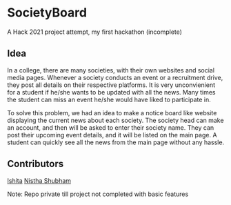 # SocietyBoard
A Hack 2021 project attempt, my first hackathon (incomplete)
## Idea
In a college, there are many societies, with their own websites and social media pages. Whenever a society conducts an event or a recruitment drive, they post all details on their respective platforms. It is very unconvienient for a student if he/she wants to be updated with all the news. Many times the student can miss an event he/she would have liked to participate in.

To solve this problem, we had an idea to make a notice board like website displaying the current news about each society. The society head can make an account, and  then will be asked to enter their society name. They can post their upcoming event details, and it will be listed on the main page. A student can quickly see all the news from the main page without any hassle.
## Contributors
<a href=https://github.com/ishita1244>Ishita</a> <a href=https://github.com/Nistha4>Nistha <a href = https://github.com/light7714>Shubham</a>
 
Note: Repo private till project not completed with basic features
